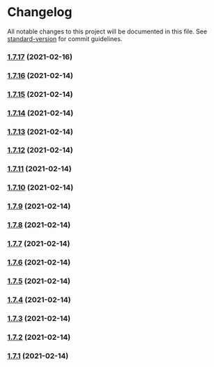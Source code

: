 # Changelog

All notable changes to this project will be documented in this file. See [standard-version](https://github.com/conventional-changelog/standard-version) for commit guidelines.

### [1.7.17](https://github.com/yegobox/flipper-plugins/compare/v0.1.2...v1.7.17) (2021-02-16)

### [1.7.16](https://github.com/yegobox/flipper-plugins/compare/v1.6.4...v1.7.16) (2021-02-14)

### [1.7.15](https://github.com/yegobox/flipper-plugins/compare/v1.6.3...v1.7.15) (2021-02-14)

### [1.7.14](https://github.com/yegobox/flipper-plugins/compare/v1.6.2...v1.7.14) (2021-02-14)

### [1.7.13](https://github.com/yegobox/flipper-plugins/compare/v1.2.2...v1.7.13) (2021-02-14)

### [1.7.12](https://github.com/yegobox/flipper-plugins/compare/v1.9.8...v1.7.12) (2021-02-14)

### [1.7.11](https://github.com/yegobox/flipper-plugins/compare/v1.9.7...v1.7.11) (2021-02-14)

### [1.7.10](https://github.com/yegobox/flipper-plugins/compare/v1.7.9...v1.7.10) (2021-02-14)

### [1.7.9](https://github.com/yegobox/flipper-plugins/compare/v1.7.8...v1.7.9) (2021-02-14)

### [1.7.8](https://github.com/yegobox/flipper-plugins/compare/v1.9.6...v1.7.8) (2021-02-14)

### [1.7.7](https://github.com/yegobox/flipper-plugins/compare/v1.7.6...v1.7.7) (2021-02-14)

### [1.7.6](https://github.com/yegobox/flipper-plugins/compare/v1.7.5...v1.7.6) (2021-02-14)

### [1.7.5](https://github.com/yegobox/flipper-plugins/compare/v1.6.1...v1.7.5) (2021-02-14)

### [1.7.4](https://github.com/yegobox/flipper-plugins/compare/v1.7.3...v1.7.4) (2021-02-14)

### [1.7.3](https://github.com/yegobox/flipper-plugins/compare/v1.7.2...v1.7.3) (2021-02-14)

### [1.7.2](https://github.com/yegobox/flipper-plugins/compare/v1.7.1...v1.7.2) (2021-02-14)

### [1.7.1](https://github.com/yegobox/flipper-plugins/compare/v1.0.0...v1.7.1) (2021-02-14)
